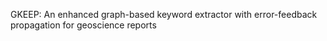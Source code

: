GKEEP: An enhanced graph-based keyword extractor with error-feedback propagation for geoscience reports